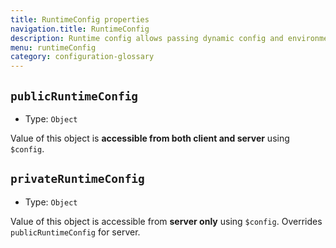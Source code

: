 ```yaml
---
title: RuntimeConfig properties
navigation.title: RuntimeConfig
description: Runtime config allows passing dynamic config and environment variables to the nuxt context. For more information of usage, please see [runtime config guide](/docs/directory-structure/nuxt-config#runtimeconfig)
menu: runtimeConfig
category: configuration-glossary
---
```


## `publicRuntimeConfig`

- Type: `Object`

Value of this object is **accessible from both client and server** using `$config`.

## `privateRuntimeConfig`

- Type: `Object`

Value of this object is accessible from **server only** using `$config`. Overrides `publicRuntimeConfig` for server.
